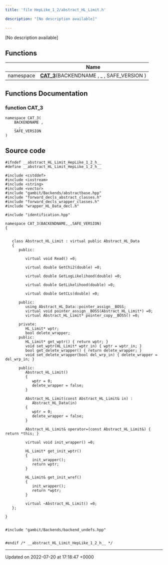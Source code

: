 ```yaml
---
title: 'file HepLike_1_2/abstract_HL_Limit.h'

description: "[No description available]"

---
```







[No description available]

## Functions

|                | Name           |
| -------------- | -------------- |
| namespace | **[CAT_3](/documentation/code/files/abstract__hl__limit_8h/#function-cat-3)**(BACKENDNAME , _ , SAFE_VERSION ) |


## Functions Documentation

### function CAT_3

```
namespace CAT_3(
    BACKENDNAME ,
    _ ,
    SAFE_VERSION 
)
```




## Source code

```
#ifndef __abstract_HL_Limit_HepLike_1_2_h__
#define __abstract_HL_Limit_HepLike_1_2_h__

#include <cstddef>
#include <iostream>
#include <string>
#include <vector>
#include "gambit/Backends/abstractbase.hpp"
#include "forward_decls_abstract_classes.h"
#include "forward_decls_wrapper_classes.h"
#include "wrapper_HL_Data_decl.h"

#include "identification.hpp"

namespace CAT_3(BACKENDNAME,_,SAFE_VERSION)
{
   
   
   class Abstract_HL_Limit : virtual public Abstract_HL_Data
   {
      public:
   
         virtual void Read() =0;
   
         virtual double GetChi2(double) =0;
   
         virtual double GetLogLikelihood(double) =0;
   
         virtual double GetLikelihood(double) =0;
   
         virtual double GetCLs(double) =0;
   
      public:
         using Abstract_HL_Data::pointer_assign__BOSS;
         virtual void pointer_assign__BOSS(Abstract_HL_Limit*) =0;
         virtual Abstract_HL_Limit* pointer_copy__BOSS() =0;
   
      private:
         HL_Limit* wptr;
         bool delete_wrapper;
      public:
         HL_Limit* get_wptr() { return wptr; }
         void set_wptr(HL_Limit* wptr_in) { wptr = wptr_in; }
         bool get_delete_wrapper() { return delete_wrapper; }
         void set_delete_wrapper(bool del_wrp_in) { delete_wrapper = del_wrp_in; }
   
      public:
         Abstract_HL_Limit()
         {
            wptr = 0;
            delete_wrapper = false;
         }
   
         Abstract_HL_Limit(const Abstract_HL_Limit& in) : 
            Abstract_HL_Data(in)
         {
            wptr = 0;
            delete_wrapper = false;
         }
   
         Abstract_HL_Limit& operator=(const Abstract_HL_Limit&) { return *this; }
   
         virtual void init_wrapper() =0;
   
         HL_Limit* get_init_wptr()
         {
            init_wrapper();
            return wptr;
         }
   
         HL_Limit& get_init_wref()
         {
            init_wrapper();
            return *wptr;
         }
   
         virtual ~Abstract_HL_Limit() =0;
   };
   
}


#include "gambit/Backends/backend_undefs.hpp"


#endif /* __abstract_HL_Limit_HepLike_1_2_h__ */
```


-------------------------------

Updated on 2022-07-20 at 17:18:47 +0000
